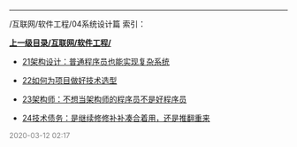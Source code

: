 
----

/互联网/软件工程/04系统设计篇 索引：


**[上一级目录/互联网/软件工程/](/互联网/软件工程/)**

- [21架构设计：普通程序员也能实现复杂系统](/互联网/软件工程/04系统设计篇/21架构设计：普通程序员也能实现复杂系统)

- [22如何为项目做好技术选型](/互联网/软件工程/04系统设计篇/22如何为项目做好技术选型)

- [23架构师：不想当架构师的程序员不是好程序员](/互联网/软件工程/04系统设计篇/23架构师：不想当架构师的程序员不是好程序员)

- [24技术债务：是继续修修补补凑合着用，还是推翻重来](/互联网/软件工程/04系统设计篇/24技术债务：是继续修修补补凑合着用，还是推翻重来)


<font size=2 color='grey'> 2020-03-12 02:17 </font>